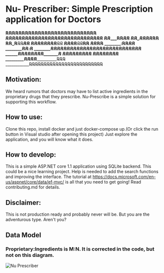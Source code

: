 # Nu- Prescriber: Simple Prescription application for Doctors

__℞℞℞℞℞℞℞℞℞℞℞℞℞℞℞℞℞℞℞℞℞℞℞℞℞℞℞℞
_℞℞℞℞℞℞℞℞℞℞℞℞℞℞℞℞℞℞℞℞℞℞℞℞℞℞℞℞℞℞
℞℞____℞℞_______________________℞℞
℞℞_℞℞__℞℞_______________________℞℞
℞__℞_℞__℞℞_______________________℞℞
_℞℞℞℞℞℞_℞℞________________________℞℞
__℞℞℞℞__℞℞_________________________℞℞
_________℞℞_________________________℞℞
________:℞℞_________________________℞℞
________℞℞_________________________:℞
________℞℞____℞℞℞℞℞℞℞℞℞℞℞℞℞℞℞℞℞℞℞℞℞℞℞℞℞℞
________℞℞__℞℞℞_℞℞℞____________________℞
_________℞℞__℞℞℞℞℞℞____________________℞
__________℞℞___℞℞℞___________________℞℞℞
___________℞__℞℞℞___________________℞℞℞
____________℞℞℞℞℞℞℞℞℞℞℞℞℞℞℞℞℞℞℞℞℞℞℞℞℞


## Motivation:
We heard rumors that doctors may have to list active ingredients in the proprietary drugs that they prescribe. Nu-Prescribe is a simple solution for supporting this workflow. 

## How to use:
Clone this repo, install docker and just docker-compose up.(Or click the run button in Visual studio after opening this project)
Just explore the application, and you will know what it does.

## How to develop:
This is a simple ASP.NET core 1.1 application using SQLite backend. This could be a nice learning project. Help is needed to add the search functions and improving the interface. The tutorial at https://docs.microsoft.com/en-us/aspnet/core/data/ef-mvc/ is all that you need to get going!
Read contributing.md for details.

## Disclaimer:
This is not production ready and probably never will be. But you are the adventurous type. Aren't you?

## Data Model

### Proprietary:Ingredients is M:N. It is corrected in the code, but not on this diagram.

![Nu Prescriber](https://raw.github.com/dermatologist/nu-prescriber/master/NuPrescriber/Docs/ER-Model.JPG)
